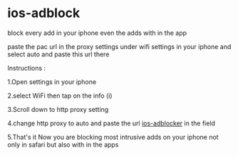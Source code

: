 # ios-adblock
block every add in your iphone even the adds with in the app

paste the pac url in the proxy settings under wifi settings in your iphone and select auto and paste this url there

Instructions :

1.Open settings in your iphone

2.select WiFi then tap on the info (i)

3.Scroll down to http proxy setting

4.change http proxy to auto and paste the url [ios-adblocker](https://raw.githubusercontent.com/ramuthumu/ios-adblock/master/iadblock.pac) in the field 

5.That's it Now you are blocking most intrusive adds on your iphone not only in safari but also with in the apps 


